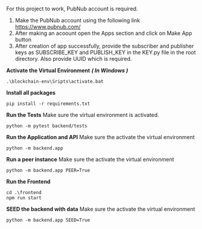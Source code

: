 For this project to work, PubNub account is required.
1. Make the PubNub account using the following link https://www.pubnub.com/
2. After making an acoount open the Apps section and click on Make App button
3. After creation of app successfully, provide the subscriber and publisher keys as SUBSCRIBE_KEY and PUBLISH_KEY in the KEY.py file in the root directory. Also provide UUID which is required.


**Activate the Virtual Environment**
***( In Windows )***
```
.\blockchain-env\Sripts\activate.bat
```

**Install all packages**
```
pip install -r requirements.txt
```

**Run the Tests**
Make sure the virtual environment is activated.
```
python -m pytest backend/tests
```
**Run the Application and API**
Make sure the activate the virtual environment
```
python -m backend.app
```
**Run a peer instance**
Make sure the activate the virtual environment
```
python -m backend.app PEER=True
```
**Run the Frontend**
```
cd .\frontend
npm run start
```
**SEED the backend with data**
Make sure the activate the virtual environment
```
python -m backend.app SEED=True
```
